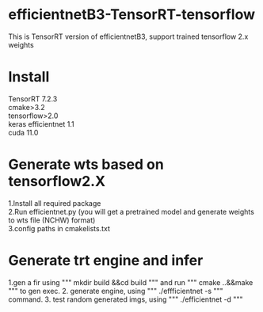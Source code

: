 # efficientnetB3-TensorRT-tensorflow
This is TensorRT version of efficientnetB3, support trained tensorflow 2.x weights<br>

# Install
TensorRT 7.2.3<br>
cmake>3.2<br>
tensorflow>2.0<br>
keras efficientnet 1.1<br>
cuda 11.0<br>

# Generate wts based on tensorflow2.X
1.Install all required package<br>
2.Run efficientnet.py (you will get a pretrained model and generate weights to wts file (NCHW) format)<br>
3.config paths in cmakelists.txt

# Generate trt engine and infer
1.gen a fir using 
"""
mkdir build &&cd build
"""
and run 
"""
cmake ..&&make
"""
to gen exec.
2. generate engine, using
"""
./effficientnet -s
"""
command.
3. test random generated imgs, using
"""
./efficientnet -d
"""
